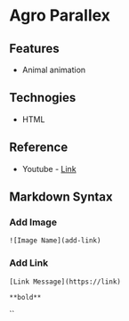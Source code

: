 # Agro Parallex


## Features

- Animal animation

## Technogies


- HTML


## Reference

- Youtube - [Link](#)


## Markdown Syntax

<!--  -->
### Add Image

`![Image Name](add-link)`

### Add Link

`[Link Message](https://link)`

`**bold**`

``